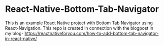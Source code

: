 # React-Native-Bottom-Tab-Navigator
This is an example React Native project with Bottom Tab Navigator using React-Navigation.
This repo is created in connection with the blogpost in my blog- https://reactnativeforyou.com/how-to-add-bottom-tab-navigator-in-react-native/
